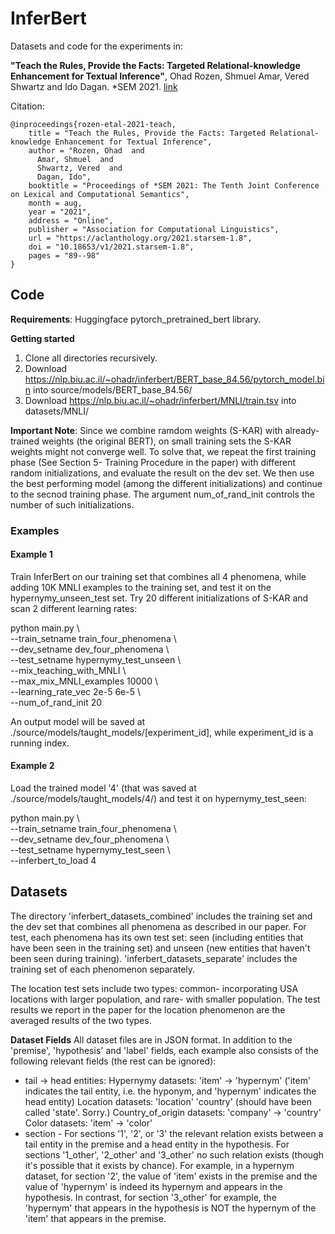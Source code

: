 # InferBert
Datasets and code for the experiments in:   
  
**"Teach the Rules, Provide the Facts: Targeted Relational-knowledge Enhancement for Textual Inference"**, Ohad Rozen, Shmuel Amar, Vered Shwartz and Ido Dagan. *SEM 2021. [link](https://aclanthology.org/2021.starsem-1.8.pdf)

Citation:   
```
@inproceedings{rozen-etal-2021-teach,
    title = "Teach the Rules, Provide the Facts: Targeted Relational-knowledge Enhancement for Textual Inference",
    author = "Rozen, Ohad  and
      Amar, Shmuel  and
      Shwartz, Vered  and
      Dagan, Ido",
    booktitle = "Proceedings of *SEM 2021: The Tenth Joint Conference on Lexical and Computational Semantics",
    month = aug,
    year = "2021",
    address = "Online",
    publisher = "Association for Computational Linguistics",
    url = "https://aclanthology.org/2021.starsem-1.8",
    doi = "10.18653/v1/2021.starsem-1.8",
    pages = "89--98"
}
```


## Code

**Requirements**: Huggingface pytorch_pretrained_bert library.

**Getting started**
1. Clone all directories recursively.
2. Download https://nlp.biu.ac.il/~ohadr/inferbert/BERT_base_84.56/pytorch_model.bin into source/models/BERT_base_84.56/
3. Download https://nlp.biu.ac.il/~ohadr/inferbert/MNLI/train.tsv into datasets/MNLI/



**Important Note**: Since we combine ramdom weights (S-KAR) with already-trained weights (the original BERT), on small training sets the S-KAR weights might not converge well. To solve that, we repeat the first training phase (See Section 5- Training Procedure in the paper) with different random initializations, and evaluate the result on the dev set. We then use the best performing model (among the different initializations) and continue to the secnod training phase. The argument num_of_rand_init controls the number of such initializations. 


### Examples  

#### Example 1
Train InferBert on our training set that combines all 4 phenomena, while adding 10K MNLI examples to the training set, and test it on the hypernymy_unseen_test set. Try 20 different initializations of S-KAR and scan 2 different learning rates:
  
python main.py \\  
--train_setname train_four_phenomena \\  
--dev_setname dev_four_phenomena \\  
--test_setname hypernymy_test_unseen \\  
--mix_teaching_with_MNLI \\  
--max_mix_MNLI_examples 10000 \\  
--learning_rate_vec 2e-5 6e-5 \\  
--num_of_rand_init 20 

An output model will be saved at ./source/models/taught_models/[experiment_id], while experiment_id is a running index.


  


#### Example 2
Load the trained model '4' (that was saved at ./source/models/taught_models/4/) and test it on hypernymy_test_seen:
  
python main.py \\  
--train_setname train_four_phenomena \\  
--dev_setname dev_four_phenomena \\  
--test_setname hypernymy_test_seen \\  
--inferbert_to_load 4

## Datasets
The directory 'inferbert_datasets_combined' includes the training set and the dev set that combines all phenomena as described in our paper. For test, each phenomena has its own test set: seen (including entities that have been seen in the training set) and unseen (new entities that haven't been seen during training). 'inferbert_datasets_separate' includes the training set of each phenomenon separately.

The location test sets include two types: common- incorporating USA locations with larger population, and rare- with smaller population. The test results we report in the paper for the location phenomenon are the averaged results of the two types. 

**Dataset Fields**
All dataset files are in JSON format. In addition to the 'premise', 'hypothesis' and 'label' fields, each example also consists of the following relevant fields (the rest can be ignored):
* tail -> head entities: 
Hypernymy datasets: 'item' -> 'hypernym' ('item' indicates the tail entity, i.e. the hyponym, and 'hypernym' indicates the head entity)
Location datasets: 'location' 'country'   (should have been called 'state'. Sorry.)
Country_of_origin datasets: 'company' -> 'country'
Color datasets: 'item' -> 'color'
* section - For sections '1', '2', or '3' the relevant relation exists between a tail entity in the premise and a head entity in the hypothesis. For sections '1_other', '2_other' and '3_other' no such relation exists (though it's possible that it exists by chance). For example, in a hypernym dataset, for section '2', the value of 'item' exists in the premise and the value of 'hypernym' is indeed its hypernym and appears in the hypothesis. In contrast, for section '3_other' for example, the 'hypernym' that appears in the hypothesis is NOT the hypernym of the 'item' that appears in the premise.

